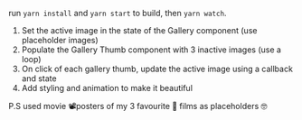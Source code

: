 run `yarn install` and `yarn start` to build, then `yarn watch`.

1. Set the active image in the state of the Gallery component (use placeholder images)
2. Populate the Gallery Thumb component with 3 inactive images (use a loop)
3. On click of each gallery thumb, update the active image using a callback and state
4. Add styling and animation to make it beautiful

P.S used movie 📽posters of my 3 favourite ️💖 films as placeholders 🤓
